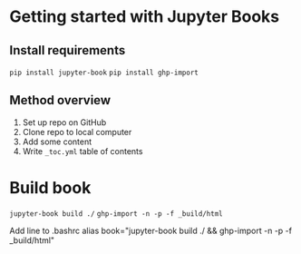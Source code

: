 # Getting started with Jupyter Books

## Install requirements

`pip install jupyter-book`
`pip install ghp-import`


## Method overview

1. Set up repo on GitHub
1. Clone repo to local computer
1. Add some content
1. Write `_toc.yml` table of contents

# Build book

`jupyter-book build ./`
`ghp-import -n -p -f _build/html`

Add line to .bashrc
alias book="jupyter-book build ./ && ghp-import -n -p -f _build/html"

